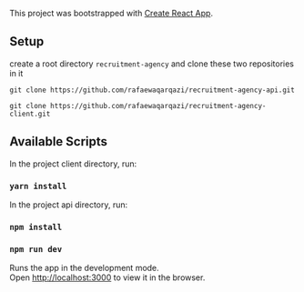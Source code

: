 This project was bootstrapped with [Create React App](https://github.com/facebook/create-react-app).

## Setup

create a root directory `recruitment-agency`
and clone these two repositories in it

`git clone https://github.com/rafaewaqarqazi/recruitment-agency-api.git`

`git clone https://github.com/rafaewaqarqazi/recruitment-agency-client.git`
## Available Scripts

In the project client directory, run:

### `yarn install`

In the project api directory, run:

### `npm install`
### `npm run dev`

Runs the app in the development mode.<br />
Open [http://localhost:3000](http://localhost:3000) to view it in the browser.

